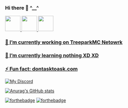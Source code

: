### Hi there 👋 ^__^


   <a href="https://t.me/Casealby">
      <img width="50px" src="https://img.icons8.com/fluency/452/telegram-app.png"/>
  <a href="http://discord.treepark.games"/>
      <img width="50px" src="https://img.icons8.com/fluency/452/discord.png"/>
  <a href="https://instagram.com/Casealby"/>
      <img width="50px" src="https://www.clipartmax.com/png/full/266-2661594_consoling-clip-art.png"/>
 <p align="center">
  
     
 ### 🔭 I’m currently working on TreeparkMC Netowrk
     
 ### 🌱 I’m currently learning nothing XD XD
     
 ### ⚡ Fun fact: dontasktoask.com
     
  <p allign="center">
    
     
![My Discord](https://discord-readme-badge.vercel.app/api?id=855762880439255060)

     
[![Anurag's GitHub stats](https://github-readme-stats.vercel.app/api?username=CasealbyOfficial&count_private=true&show_icons=true&theme=tokyonight)](https://github.com/anuraghazra/github-readme-stats)
  </p>
   
[![forthebadge](https://forthebadge.com/images/badges/built-with-love.svg)](https://forthebadge.com)  [![forthebadge](https://forthebadge.com/images/badges/made-with-markdown.svg)](https://forthebadge.com)  
